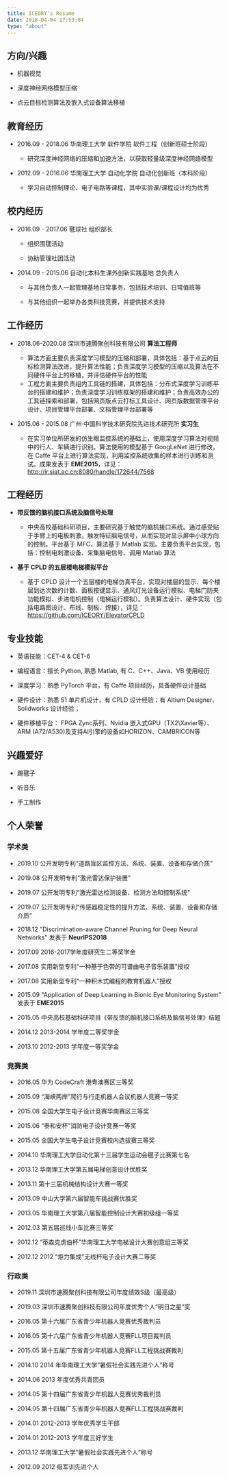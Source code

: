 ```yaml
---
title: ICEORY's Resume
date: 2018-04-04 17:53:04
type: "about"
---
```


## 方向/兴趣

- 机器视觉

- 深度神经网络模型压缩

- 点云目标检测算法及嵌入式设备算法移植

## 教育经历

- 2016.09 - 2018.06 华南理工大学 软件学院   软件工程（创新班硕士阶段）
    * 研究深度神经网络的压缩和加速方法，以获取轻量级深度神经网络模型
    


- 2012.09 - 2016.06 华南理工大学 自动化学院 自动化创新班（本科阶段）
    * 学习自动控制理论、电子电路等课程，其中实验课/课程设计均为优秀 
    
## 校内经历

- 2016.09 - 2017.06 毽球社 组织部长
   
   * 组织围毽活动
   
   * 协助管理社团活动
  
- 2014.09 - 2015.06 自动化本科生课外创新实践基地 总负责人
   
   * 与其他负责人一起管理基地日常事务，包括技术培训、日常值班等

   * 与其他组织一起举办各类科技竞赛，并提供技术支持



<!-- ## 科研经历

- 模型压缩

    * 提出 Loss-aware Channel Pruning 对深度神经网络模型进行压缩，在 CIFAR-10/ImageNet 上算法性能超过现有剪枝方法，相关成果已整理成文，待投稿
    
    * 在 PyTorch上 复现多篇剪枝与量化相关的文章：
    
        * ThiNet: A Filter Level Pruning Method for Deep Neural Network Compression
    
        * Channel Pruning for Accelerating Very Deep Neural Networks
    
        * Ternary Weight Networks

- 车道线检测 
    
    * 复现 DeepLanes: End-To-End Lane Position Estimation Using Deep Neural Networks：构建仿真数据集，搭建 CNN 模型，实现车道线位置像素级检测。Top-1/Top-5 准确率 89.01%/99.61%


- 人脸识别
    
    * 对 SphereNet-4 进行压缩，LFW 十折交叉验证准确率 98.30%，模型参数/MAdds：5.89M/45.15M (原模型：12.56M/164.61M，准确率 98.20%)  
    
    * 复现 Learning A Metric Embedding for Face Recognition Using the Multibatch Method：构建 VGGFace 数据集，在 Caffe 上自定义 MultibatchLoss 层，并对模型进行训练

- 训练方法优化 

    * 复现 AuxNet：基于PyTorch实现，通过多个 Auxiliary losses 提升模型的性能

    * 提出贪婪算法逐渐增加ResNet深度，并不断迭代地训练，从而提升模型的性能 -->

## 工作经历

- 2018.06-2020.08 深圳市速腾聚创科技有限公司 **算法工程师** 

    * 算法方面主要负责深度学习模型的压缩和部署，具体包括：基于点云的目标检测算法改进，提升算法性能；负责深度学习模型的压缩以及算法在不同硬件平台上的移植，并评估硬件平台的性能
    * 工程方面主要负责组内工具链的搭建，具体包括：分布式深度学习训练平台的搭建和维护；负责深度学习训练框架的搭建和维护；负责高效办公的工具链探索和部署，包括网页版点云打标工具设计、网页版数据管理平台设计、项目管理平台部署、文档管理平台部署等
  
- 2015.06 - 2015.08 广州·中国科学技术研究院先进技术研究所 **实习生** 

    * 在实习单位所研发的仿生眼监控系统的基础上，使用深度学习算法对视频中的行人、车辆进行识别。算法使用的模型基于 GoogLeNet 进行修改，在 Caffe 平台上进行算法实现，利用监控系统收集的样本进行训练和测试。成果发表于 **EME2015**，详见：http://ir.siat.ac.cn:8080/handle/172644/7568



## 工程经历

- **带反馈的脑机接口系统及脑信号处理** 

    * 中央高校基础科研项目，主要研究基于触觉的脑机接口系统。通过感受贴于手臂上的电极刺激，触发特征脑电信号，从而实现对显示屏中小球方向的控制。平台基于 MFC，算法基于 Matlab 实现。主要负责平台实现，包括：控制电刺激设备、采集脑电信号、调用 Matlab 算法

- **基于 CPLD 的五层楼电梯模拟平台**

    * 基于 CPLD 设计一个五层楼的电梯仿真平台，实现对楼层的显示、每个楼层到达次数的计数、面板按键显示、通风灯光设备运行模拟、电梯门防夹功能模拟、步进电机控制（电梯运行模拟）。负责算法设计、硬件实现（包括电路图设计、布线、制板、焊接），详见：https://github.com/ICEORY/ElevatorCPLD

## 专业技能

- 英语技能：CET-4 & CET-6

- 编程语言：擅长 Python, 熟悉 Matlab, 有 C、C++、Java、VB 使用经历

- 深度学习：熟悉 PyTorch 平台，有 Caffe 项目经历，具备硬件设计基础

- 硬件设计：熟悉 51 单片机设计，有 CPLD 设计经验；有 Altium Designer、 Solidworks 设计经验；

- 硬件移植平台： FPGA Zync系列、Nvidia 嵌入式GPU（TX2\Xavier等）、ARM (A72/A530)及支持AI引擎的设备如HORIZON、CAMBRICON等

## 兴趣爱好

- 踢毽子

- 听音乐

- 手工制作

## 个人荣誉

### 学术类

- 2019.10   公开发明专利“道路盲区监控方法、系统、装置、设备和存储介质”
  
- 2019.08   公开发明专利“激光雷达保护装置”

- 2019.07   公开发明专利“激光雷达检测设备、检测方法和控制系统”

- 2019.07   公开发明专利“传感器稳定性的提升方法、系统、装置、设备和存储介质”
  
- 2018.12   "Discrimination-aware Channel Pruning for Deep Neural Networks" 发表于 **NeurIPS2018**

- 2017.09   2016-2017学年度研究生二等奖学金

- 2017.08   实用新型专利“一种基于色带的可谱曲电子音乐装置”授权

- 2017.08   实用新型专利“一种积木式编程的教育机器人”授权

- 2015.09	"Application of Deep Learning in Bionic Eye Monitoring System" 发表于 **EME2015**

- 2015.05	中央高校基础科研项目《带反馈的脑机接口系统及脑信号处理》结题

- 2014.12	2013-2014 学年度二等奖学金

- 2013.10	2012-2013 学年度一等奖学金

### 竞赛类

- 2016.05 	华为 CodeCraft 港粤澳赛区三等奖

- 2015.09	“海峡两岸”爬行与行走机器人会议机器人竞赛一等奖

- 2015.08	全国大学生电子设计竞赛华南赛区三等奖

- 2015.06	“泰和安杯”消防电子设计竞赛一等奖

- 2015.05	全国大学生电子设计竞赛校内选拔赛三等奖

- 2014.10	华南理工大学自动化第十三届学生运动会毽子比赛第七名

- 2013.12	华南理工大学第五届电梯创意设计优胜奖

- 2013.11 	第十三届机械结构设计大赛一等奖

- 2013.09   中山大学第六届智能车挑战赛优胜奖

- 2013.05   华南理工大学第八届智能控制设计大赛初级组一等奖

- 2012.03   第五届巡线小车比赛三等奖 

- 2012.12	“蒂森克虏伯杯”华南理工大学电梯设计大赛创意组三等奖   

- 2012.12   2012 “炬力集成”无线杯电子设计大赛二等奖       

### 行政类

- 2019.11   深圳市速腾聚创科技有限公司年度绩效S级（最高级）

- 2019.03   深圳市速腾聚创科技有限公司年度优秀个人“明日之星“奖

- 2016.05	第十六届广东省青少年机器人竞赛优秀裁判员

- 2016.05 	第十六届广东省青少年机器人竞赛FLL项目裁判员

- 2015.05	第十五届广东省青少年机器人竞赛FLL工程挑战赛裁判

- 2014.10	2014 年华南理工大学“暑假社会实践先进个人”称号

- 2014.06	2013 年度优秀共青团员

- 2014.05	第十四届广东省青少年机器人竞赛优秀裁判员

- 2014.05	第十四届广东省青少年机器人竞赛FLL工程挑战赛裁判

- 2014.01 	2012-2013 学年优秀学生干部

- 2014.01	2012-2013 学年度三好学生

- 2013.12	华南理工大学“暑假社会实践先进个人”称号

- 2012.09   2012 级军训先进个人

<!-- ## 业余作品

### 文艺类

- 十字绣

![十字绣](十字绣.jpg)

- 缎带花束

![缎带花束](缎带花束.jpg)

- 苏绣

![苏绣](苏绣.jpg)

### 设计类

- 塔

![塔](塔.jpg)

- 室内平面设计

![室内平面设计](室内平面设计.png)

- 摩天轮

![摩天轮](摩天轮.jpg)


### 电子类

- 单片机下载器

![单片机下载器](MCU下载器.jpg)

- 五层楼电梯

![五层楼电梯](五层电梯.jpg)

- 发光毽子

![发光毽子](发光毽子.jpg)

- 摆杆

![摆杆](摆杆.jpg)

- 摇摇棒

![摇摇棒](摇摇棒.jpg)

- 旋转时钟

![旋转时钟](旋转时钟.jpg)

- 无线计数器

![无线计数器](无线计数器.jpg)

- 烟雾报警器

![烟雾报警器](烟雾报警器.jpg)

- 温湿度控制系统

![温湿度控制系统](温湿度控制系统.jpg)
 -->

